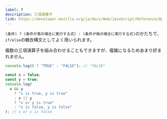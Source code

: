 ```yaml
---
label: ?
description: 三項演算子
link: https://developer.mozilla.org/ja/docs/Web/JavaScript/Reference/Operators/Conditional_Operator
---
```


`(条件) ? (条件が真の場合に実行する式) : (条件が偽の場合に実行する式)`のかたちで、`if/else`の糖衣構文としてよく用いられます。

複数の三項演算子を組み合わせることもできますが、複雑になるためあまり好まれません。

```typescript
console.log(0 ? "TRUE" : "FALSE"); // "FALSE"

const x = false;
const y = true;
console.log(
  x && y
    ? "x is true, y is true"
    : x || y
    ? "x or y is true"
    : "x is false, y is false"
); // x or y is false
```
